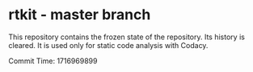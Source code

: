 # rtkit - master branch

This repository contains the frozen state of the repository.
Its history is cleared. It is used only for static code
analysis with Codacy.

Commit Time: 1716969899
